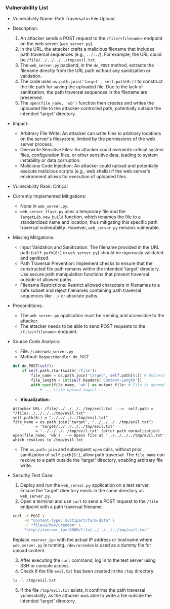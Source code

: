 ### Vulnerability List

- Vulnerability Name: Path Traversal in File Upload
- Description:
    1. An attacker sends a POST request to the `/file/<filename>` endpoint on the web server (`web_server.py`).
    2. In the URL, the attacker crafts a malicious filename that includes path traversal sequences (e.g., `../../`). For example, the URL could be `/file/../../../../tmp/evil.txt`.
    3. The `web_server.py` backend, in the `do_POST` method, extracts the filename directly from the URL path without any sanitization or validation.
    4. The code uses `os.path.join('target', self.path[6:])` to construct the file path for saving the uploaded file. Due to the lack of sanitization, the path traversal sequences in the filename are preserved.
    5. The `open(file_name, 'wb')` function then creates and writes the uploaded file to the attacker-controlled path, potentially outside the intended 'target' directory.
- Impact:
    - Arbitrary File Write: An attacker can write files to arbitrary locations on the server's filesystem, limited by the permissions of the web server process.
    - Overwrite Sensitive Files: An attacker could overwrite critical system files, configuration files, or other sensitive data, leading to system instability or data corruption.
    - Malicious Code Injection: An attacker could upload and potentially execute malicious scripts (e.g., web shells) if the web server's environment allows for execution of uploaded files.
- Vulnerability Rank: Critical
- Currently Implemented Mitigations:
    - None in `web_server.py`.
    - `web_server_flask.py` uses a temporary file and the `TargetLib.new_build` function, which renames the file to a standardized name and location, thus mitigating this specific path traversal vulnerability. However, `web_server.py` remains vulnerable.
- Missing Mitigations:
    - Input Validation and Sanitization: The filename provided in the URL path (`self.path[6:]` in `web_server.py`) should be rigorously validated and sanitized.
    - Path Traversal Prevention: Implement checks to ensure that the constructed file path remains within the intended 'target' directory. Use secure path manipulation functions that prevent traversal outside of allowed paths.
    - Filename Restrictions: Restrict allowed characters in filenames to a safe subset and reject filenames containing path traversal sequences like `../` or absolute paths.
- Preconditions:
    - The `web_server.py` application must be running and accessible to the attacker.
    - The attacker needs to be able to send POST requests to the `/file/<filename>` endpoint.
- Source Code Analysis:
    - File: `/code/web_server.py`
    - Method: `RequestHandler.do_POST`

    ```python
    def do_POST(self):
        if self.path.startswith('/file'):
            file_name = os.path.join('target', self.path[6:]) # Vulnerable line
            file_length = int(self.headers['Content-Length'])
            with open(file_name, 'wb') as output_file: # File is opened at attacker controlled path
                # ... (file upload logic) ...
    ```

    - **Visualization:**

    ```
    Attacker URL: /file/../../../../tmp/evil.txt  -->  self.path = "/file/../../../../tmp/evil.txt"
    self.path[6:] = "../../../../tmp/evil.txt"
    file_name = os.path.join('target', "../../../../tmp/evil.txt")
              = 'target/../../../../tmp/evil.txt'
              = '../../../../tmp/evil.txt' (after path normalization)
    open(file_name, 'wb')  --> Opens file at '../../../../tmp/evil.txt' which resolves to /tmp/evil.txt
    ```

    - The `os.path.join` and subsequent `open` calls, without prior sanitization of `self.path[6:]`, allow path traversal. The `file_name` can resolve to a path outside the 'target' directory, enabling arbitrary file write.

- Security Test Case:
    1. Deploy and run the `web_server.py` application on a test server. Ensure the 'target' directory exists in the same directory as `web_server.py`.
    2. Open a terminal and use `curl` to send a POST request to the `/file` endpoint with a path traversal filename.

    ```bash
    curl -X POST \
         -H "Content-Type: multipart/form-data" \
         -F "file=@/dev/urandom" \
         "http://<server_ip>:8000/file/../../../../tmp/evil.txt"
    ```
    Replace `<server_ip>` with the actual IP address or hostname where `web_server.py` is running. `/dev/urandom` is used as a dummy file for upload content.

    3. After executing the `curl` command, log in to the test server using SSH or console access.
    4. Check if the file `evil.txt` has been created in the `/tmp` directory.

    ```bash
    ls -l /tmp/evil.txt
    ```

    5. If the file `/tmp/evil.txt` exists, it confirms the path traversal vulnerability, as the attacker was able to write a file outside the intended 'target' directory.